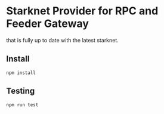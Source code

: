 # Starknet Provider for RPC and Feeder Gateway

that is fully up to date with the latest starknet.

## Install

`npm install`

## Testing

`npm run test`
